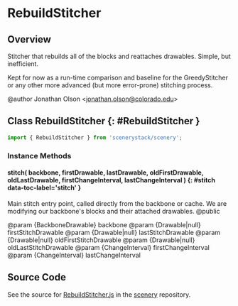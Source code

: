 # RebuildStitcher

## Overview

Stitcher that rebuilds all of the blocks and reattaches drawables. Simple, but inefficient.

Kept for now as a run-time comparison and baseline for the GreedyStitcher or any other more advanced (but
more error-prone) stitching process.

@author Jonathan Olson &lt;jonathan.olson@colorado.edu&gt;

## Class RebuildStitcher {: #RebuildStitcher }


```js
import { RebuildStitcher } from 'scenerystack/scenery';
```
### Instance Methods

#### stitch( backbone, firstDrawable, lastDrawable, oldFirstDrawable, oldLastDrawable, firstChangeInterval, lastChangeInterval ) {: #stitch data-toc-label='stitch' }

Main stitch entry point, called directly from the backbone or cache. We are modifying our backbone's blocks and
their attached drawables.
@public

@param {BackboneDrawable} backbone
@param {Drawable|null} firstStitchDrawable
@param {Drawable|null} lastStitchDrawable
@param {Drawable|null} oldFirstStitchDrawable
@param {Drawable|null} oldLastStitchDrawable
@param {ChangeInterval} firstChangeInterval
@param {ChangeInterval} lastChangeInterval



## Source Code

See the source for [RebuildStitcher.js](https://github.com/phetsims/scenery/blob/main/js/display/RebuildStitcher.js) in the [scenery](https://github.com/phetsims/scenery) repository.
